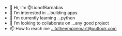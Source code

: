 - 👋 Hi, I’m @LionofBarnabas
- 👀 I’m interested in ...building apps
- 🌱 I’m currently learning ...python 
- 💞️ I’m looking to collaborate on ...any good project
- 📫 How to reach me ...totheempiremart@outlook.com

<!---
LionofBarnabas/LionofBarnabas is a ✨ special ✨ repository because its `README.md` (this file) appears on your GitHub profile.
You can click the Preview link to take a look at your changes.
--->
